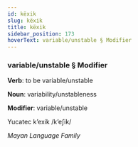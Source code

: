 ```yaml
---
id: këxik
slug: këxik
title: këxik
sidebar_position: 173
hoverText: variable/unstable § Modifier
---
```


### variable/unstable § Modifier

**Verb**: to be variable/unstable

**Noun**: variability/unstableness

**Modifier**: variable/unstable

Yucatec kʼexik /kʼeʃik/

*Mayan Language Family*
